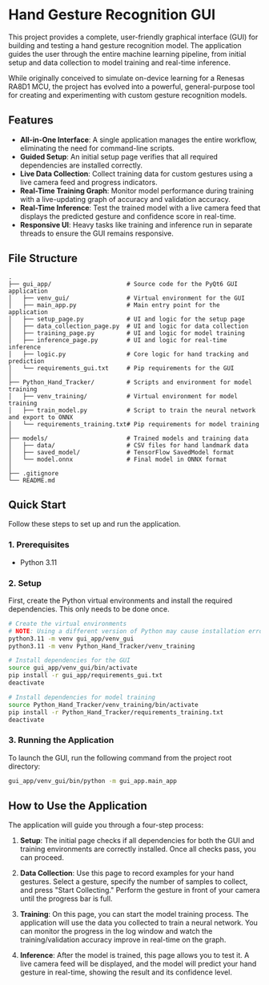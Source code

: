 # Hand Gesture Recognition GUI

This project provides a complete, user-friendly graphical interface (GUI) for building and testing a hand gesture recognition model. The application guides the user through the entire machine learning pipeline, from initial setup and data collection to model training and real-time inference.

While originally conceived to simulate on-device learning for a Renesas RA8D1 MCU, the project has evolved into a powerful, general-purpose tool for creating and experimenting with custom gesture recognition models.

## Features

- **All-in-One Interface**: A single application manages the entire workflow, eliminating the need for command-line scripts.
- **Guided Setup**: An initial setup page verifies that all required dependencies are installed correctly.
- **Live Data Collection**: Collect training data for custom gestures using a live camera feed and progress indicators.
- **Real-Time Training Graph**: Monitor model performance during training with a live-updating graph of accuracy and validation accuracy.
- **Real-Time Inference**: Test the trained model with a live camera feed that displays the predicted gesture and confidence score in real-time.
- **Responsive UI**: Heavy tasks like training and inference run in separate threads to ensure the GUI remains responsive.

## File Structure

```
.
├── gui_app/                     # Source code for the PyQt6 GUI application
│   ├── venv_gui/                # Virtual environment for the GUI
│   ├── main_app.py              # Main entry point for the application
│   ├── setup_page.py            # UI and logic for the setup page
│   ├── data_collection_page.py  # UI and logic for data collection
│   ├── training_page.py         # UI and logic for model training
│   ├── inference_page.py        # UI and logic for real-time inference
│   ├── logic.py                 # Core logic for hand tracking and prediction
│   └── requirements_gui.txt     # Pip requirements for the GUI
│
├── Python_Hand_Tracker/         # Scripts and environment for model training
│   ├── venv_training/           # Virtual environment for model training
│   ├── train_model.py           # Script to train the neural network and export to ONNX
│   └── requirements_training.txt# Pip requirements for model training
│
├── models/                      # Trained models and training data
│   ├── data/                    # CSV files for hand landmark data
│   ├── saved_model/             # TensorFlow SavedModel format
│   └── model.onnx               # Final model in ONNX format
│
├── .gitignore
└── README.md
```

## Quick Start

Follow these steps to set up and run the application.

### 1. Prerequisites

- Python 3.11

### 2. Setup

First, create the Python virtual environments and install the required dependencies. This only needs to be done once.

```bash
# Create the virtual environments
# NOTE: Using a different version of Python may cause installation errors.
python3.11 -m venv gui_app/venv_gui
python3.11 -m venv Python_Hand_Tracker/venv_training

# Install dependencies for the GUI
source gui_app/venv_gui/bin/activate
pip install -r gui_app/requirements_gui.txt
deactivate

# Install dependencies for model training
source Python_Hand_Tracker/venv_training/bin/activate
pip install -r Python_Hand_Tracker/requirements_training.txt
deactivate
```

### 3. Running the Application

To launch the GUI, run the following command from the project root directory:

```bash
gui_app/venv_gui/bin/python -m gui_app.main_app
```

## How to Use the Application

The application will guide you through a four-step process:

1.  **Setup**: The initial page checks if all dependencies for both the GUI and training environments are correctly installed. Once all checks pass, you can proceed.

2.  **Data Collection**: Use this page to record examples for your hand gestures. Select a gesture, specify the number of samples to collect, and press "Start Collecting." Perform the gesture in front of your camera until the progress bar is full.

3.  **Training**: On this page, you can start the model training process. The application will use the data you collected to train a neural network. You can monitor the progress in the log window and watch the training/validation accuracy improve in real-time on the graph.

4.  **Inference**: After the model is trained, this page allows you to test it. A live camera feed will be displayed, and the model will predict your hand gesture in real-time, showing the result and its confidence level.
